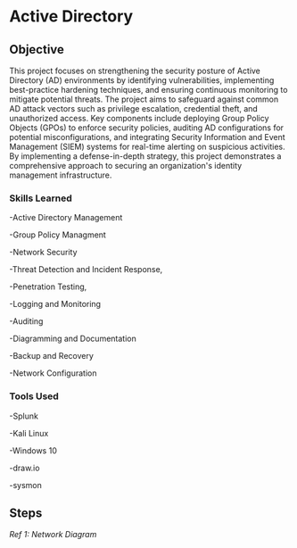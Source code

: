 # Active Directory

## Objective

This project focuses on strengthening the security posture of Active Directory (AD) environments by identifying vulnerabilities, implementing best-practice hardening techniques, and ensuring continuous monitoring to mitigate potential threats. The project aims to safeguard against common AD attack vectors such as privilege escalation, credential theft, and unauthorized access. Key components include deploying Group Policy Objects (GPOs) to enforce security policies, auditing AD configurations for potential misconfigurations, and integrating Security Information and Event Management (SIEM) systems for real-time alerting on suspicious activities. By implementing a defense-in-depth strategy, this project demonstrates a comprehensive approach to securing an organization's identity management infrastructure.

### Skills Learned

-Active Directory Management

-Group Policy Managment

-Network Security

-Threat Detection and Incident Response,

-Penetration Testing,

-Logging and Monitoring

-Auditing

-Diagramming and Documentation

-Backup and Recovery

-Network Configuration 


### Tools Used


-Splunk

-Kali Linux

-Windows 10

-draw.io

-sysmon

## Steps










































*Ref 1: Network Diagram*
